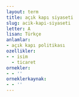 ```yaml
---
layout: term
title: açık kapı siyaseti
slug: acik-kapi-siyaseti
letter: A
lisan: Türkçe
anlamlar:
- açık kapı politikası
ozellikler:
- - isim
  - ticaret
ornekler:
- - ''
orneklerkaynak:
- - ''
---
```

